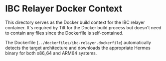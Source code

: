 # IBC Relayer Docker Context

This directory serves as the Docker build context for the IBC relayer container. It's required by Tilt for the Docker build process but doesn't need to contain any files since the Dockerfile is self-contained.

The Dockerfile (`../dockerfiles/ibc-relayer.dockerfile`) automatically detects the target architecture and downloads the appropriate Hermes binary for both x86_64 and ARM64 systems.
